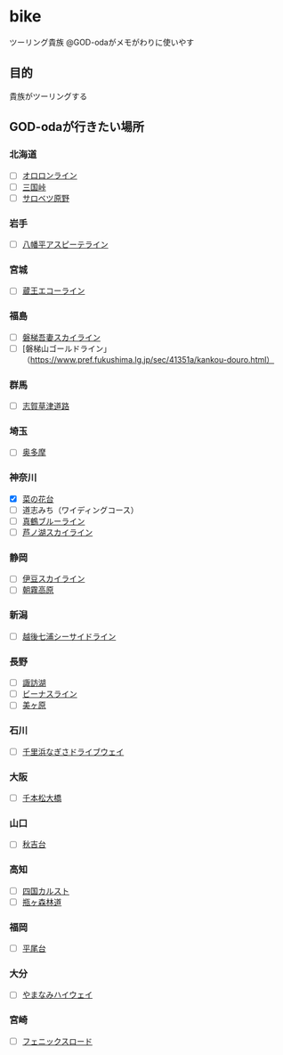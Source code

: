 # bike
ツーリング貴族
@GOD-odaがメモがわりに使いやす

## 目的
貴族がツーリングする

## GOD-odaが行きたい場所

### 北海道
- [ ] [オロロンライン](https://hokkaido-labo.com/hokkaido-ororon-line-9049)
- [ ] [三国峠](http://www.sasu-rider.com/bike-tabi/hokkaido-touring/hokkaido-route10/#i-13)
- [ ] [サロベツ原野](http://www.bikebros.co.jp/vb/touring/road/road-12/)

### 岩手
- [ ] [八幡平アスピーテライン](https://iwatetabi.jp/spot/detail.spn.php?spot_id=1201)

### 宮城
- [ ] [蔵王エコーライン](http://www.zao-machi.com/553)

### 福島
- [ ] [磐梯吾妻スカイライン](https://www.jalan.net/kankou/spt_guide000000151865/)
- [ ] [磐梯山ゴールドライン」（https://www.pref.fukushima.lg.jp/sec/41351a/kankou-douro.html）

### 群馬
- [ ] [志賀草津道路](https://matome.naver.jp/odai/2137386184055003201)

### 埼玉
- [ ] [奥多摩](https://www.jalan.net/kankou/spt_13308ab2030004436/)

### 神奈川
- [x] [菜の花台](http://www.kankou-hadano.org/hadano_point/point_nanohanadai.html)
- [ ] 道志みち（ワイディングコース）
- [ ] [真鶴ブルーライン](http://www.kdt-kousha.or.jp/road/road_manazuru/)
- [ ] [芦ノ湖スカイライン](http://www.ashinoko-skyline.co.jp/)

### 静岡
- [ ] [伊豆スカイライン](http://siz-road.or.jp/sz/road/izusk/)
- [ ] [朝霧高原](https://icotto.jp/presses/2929)

### 新潟
- [ ] [越後七浦シーサイドライン](https://niigata-kankou.or.jp/spot/7406)

### 長野
- [ ] [諏訪湖](https://www.suwakanko.jp/point/nature.php?id=suwako)
- [ ] [ビーナスライン](http://www.venus-line.net/)
- [ ] [美ヶ原](https://www.travel.co.jp/guide/article/5603/)

### 石川
- [ ] [千里浜なぎさドライブウェイ](https://gurutabi.gnavi.co.jp/a/a_1918/)

### 大阪
- [ ] [千本松大橋](https://www.travel.co.jp/guide/article/29729/)

### 山口
- [ ] [秋吉台](https://www.jalan.net/kankou/spt_35462ab2022006096/)

### 高知
- [ ] [四国カルスト](https://www.iyokannet.jp/feature/karusuto/drive)
- [ ] [瓶ヶ森林道](https://shuumatsuryokouki.com/kamegamoririndou/)

### 福岡
- [ ] [平尾台](http://www.gururich-kitaq.com/search/category/detail.php?id=29)

### 大分
- [ ] [やまなみハイウェイ](https://gazoo.com/drive/route/150923.html)

### 宮崎
- [ ] [フェニックスロード](http://scenic-highway.net/kyushu/nichinan-phoenixroad)
